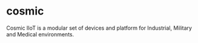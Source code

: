 # cosmic
Cosmic IIoT is a modular set of devices and platform for Industrial, Military and Medical environments.
